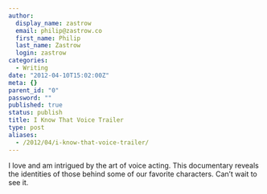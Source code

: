 ```yaml
---
author:
  display_name: zastrow
  email: philip@zastrow.co
  first_name: Philip
  last_name: Zastrow
  login: zastrow
categories:
  - Writing
date: "2012-04-10T15:02:00Z"
meta: {}
parent_id: "0"
password: ""
published: true
status: publish
title: I Know That Voice Trailer
type: post
aliases:
  - /2012/04/i-know-that-voice-trailer/
---
```

<p>I love and am intrigued by the art of voice acting. This documentary reveals the identities of those behind some of our favorite characters. Can’t wait to see it.</p>
